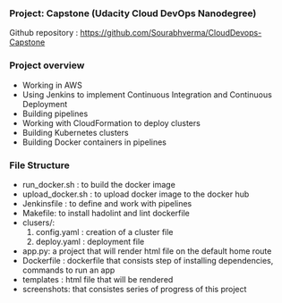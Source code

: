 ### Project: Capstone (Udacity Cloud DevOps Nanodegree)

Github repository : https://github.com/Sourabhverma/CloudDevops-Capstone

### Project overview

- Working in AWS
- Using Jenkins to implement Continuous Integration and Continuous Deployment
- Building pipelines
- Working with CloudFormation to deploy clusters
- Building Kubernetes clusters
- Building Docker containers in pipelines


### File Structure 
- run_docker.sh : to build the docker image
- upload_docker.sh : to upload docker image to the docker hub
- Jenkinsfile : to define and work with pipelines
- Makefile: to install hadolint and lint dockerfile
- clusers/: 
     1. config.yaml : creation of a cluster file
     2. deploy.yaml : deployment file
- app.py: a project that will render html file on the default home route
- Dockerfile : dockerfile that consists step of installing dependencies, commands to run an app
- templates : html file that will be rendered
- screenshots: that consistes series of progress of this project 
